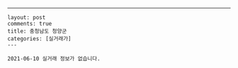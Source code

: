 ---
    layout: post
    comments: true
    title: 충청남도 청양군
    categories: [실거래가]
    ---

    2021-06-10 실거래 정보가 없습니다.

    